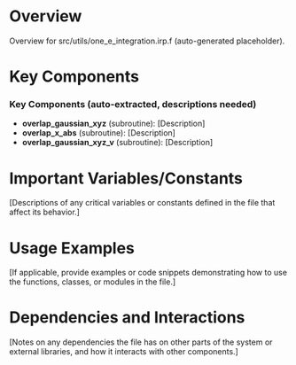 # Overview

Overview for src/utils/one_e_integration.irp.f (auto-generated placeholder).

# Key Components

### Key Components (auto-extracted, descriptions needed)
- **overlap_gaussian_xyz** (subroutine): [Description]
- **overlap_x_abs** (subroutine): [Description]
- **overlap_gaussian_xyz_v** (subroutine): [Description]

# Important Variables/Constants

[Descriptions of any critical variables or constants defined in the file that affect its behavior.]

# Usage Examples

[If applicable, provide examples or code snippets demonstrating how to use the functions, classes, or modules in the file.]

# Dependencies and Interactions

[Notes on any dependencies the file has on other parts of the system or external libraries, and how it interacts with other components.]
